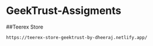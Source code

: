# GeekTrust-Assigments

##Teerex Store
```
https://teerex-store-geektrust-by-dheeraj.netlify.app/
```
